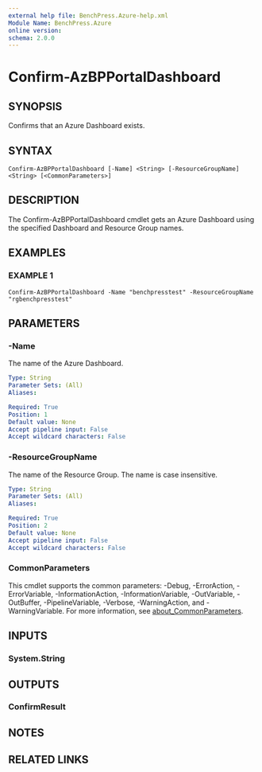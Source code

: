 ```yaml
---
external help file: BenchPress.Azure-help.xml
Module Name: BenchPress.Azure
online version:
schema: 2.0.0
---
```


# Confirm-AzBPPortalDashboard

## SYNOPSIS
Confirms that an Azure Dashboard exists.

## SYNTAX

```
Confirm-AzBPPortalDashboard [-Name] <String> [-ResourceGroupName] <String> [<CommonParameters>]
```

## DESCRIPTION
The Confirm-AzBPPortalDashboard cmdlet gets an Azure Dashboard using the specified Dashboard and Resource Group names.

## EXAMPLES

### EXAMPLE 1
```
Confirm-AzBPPortalDashboard -Name "benchpresstest" -ResourceGroupName "rgbenchpresstest"
```

## PARAMETERS

### -Name
The name of the Azure Dashboard.

```yaml
Type: String
Parameter Sets: (All)
Aliases:

Required: True
Position: 1
Default value: None
Accept pipeline input: False
Accept wildcard characters: False
```

### -ResourceGroupName
The name of the Resource Group.
The name is case insensitive.

```yaml
Type: String
Parameter Sets: (All)
Aliases:

Required: True
Position: 2
Default value: None
Accept pipeline input: False
Accept wildcard characters: False
```

### CommonParameters
This cmdlet supports the common parameters: -Debug, -ErrorAction, -ErrorVariable, -InformationAction, -InformationVariable, -OutVariable, -OutBuffer, -PipelineVariable, -Verbose, -WarningAction, and -WarningVariable. For more information, see [about_CommonParameters](http://go.microsoft.com/fwlink/?LinkID=113216).

## INPUTS

### System.String
## OUTPUTS

### ConfirmResult
## NOTES

## RELATED LINKS
